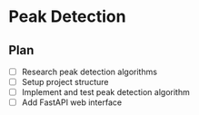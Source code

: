 # Peak Detection

## Plan

- [ ] Research peak detection algorithms
- [ ] Setup project structure
- [ ] Implement and test peak detection algorithm
- [ ] Add FastAPI web interface
